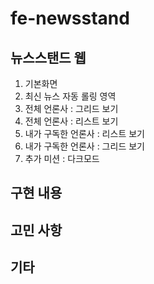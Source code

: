 # fe-newsstand
## 뉴스스탠드 웹
1. 기본화면
2. 최신 뉴스 자동 롤링 영역
3. 전체 언론사 : 그리드 보기
4. 전체 언론사 : 리스트 보기
5. 내가 구독한 언론사 : 리스트 보기
6. 내가 구독한 언론사 : 그리드 보기
7. 추가 미션 : 다크모드

## 구현 내용

## 고민 사항

## 기타